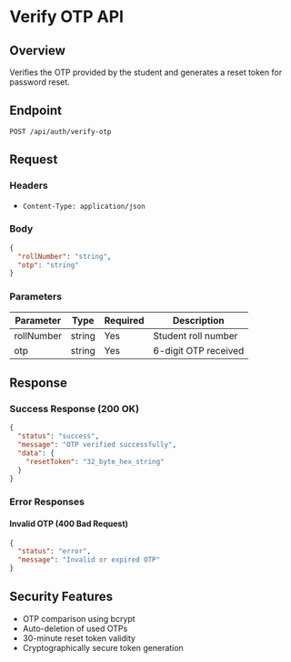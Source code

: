 # Verify OTP API

## Overview
Verifies the OTP provided by the student and generates a reset token for password reset.

## Endpoint
```
POST /api/auth/verify-otp
```

## Request
### Headers
- `Content-Type: application/json`

### Body
```json
{
  "rollNumber": "string",
  "otp": "string"
}
```

### Parameters
| Parameter   | Type   | Required | Description             |
|------------|--------|----------|-------------------------|
| rollNumber | string | Yes      | Student roll number     |
| otp        | string | Yes      | 6-digit OTP received    |

## Response

### Success Response (200 OK)
```json
{
  "status": "success",
  "message": "OTP verified successfully",
  "data": {
    "resetToken": "32_byte_hex_string"
  }
}
```

### Error Responses

#### Invalid OTP (400 Bad Request)
```json
{
  "status": "error",
  "message": "Invalid or expired OTP"
}
```

## Security Features
- OTP comparison using bcrypt
- Auto-deletion of used OTPs
- 30-minute reset token validity
- Cryptographically secure token generation
